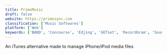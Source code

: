 ```yaml
---
title: PrimoMusic
draft: false 
website: https://primosync.com
classification: ['Music Softwares']
platform: ['Web']
keywords: ['BAND', 'Concourse', 'Edjing', 'GETset', 'RecordGram', 'SoundSlice', 'Wurrly']
---
```

An iTunes alternative made to manage iPhone/iPod media files